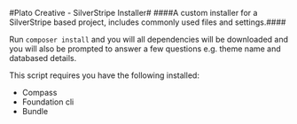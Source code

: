 #Plato Creative - SilverStripe Installer#
####A custom installer for a SilverStripe based project, includes commonly used files and settings.####

Run `composer install` and you will all dependencies will be downloaded and you will also be prompted to answer a few questions e.g. theme name and databased details.

This script requires you have the following installed:
- Compass
- Foundation cli
- Bundle
